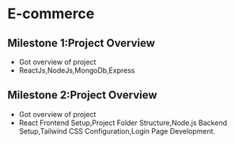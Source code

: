 # E-commerce
## Milestone 1:Project Overview
 - Got overview of project
-  ReactJs,NodeJs,MongoDb,Express

## Milestone 2:Project Overview
- Got overview of project
- React Frontend Setup,Project Folder Structure,Node.js Backend Setup,Tailwind CSS Configuration,Login Page Development.
